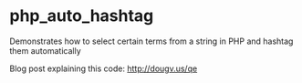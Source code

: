 # php_auto_hashtag
Demonstrates how to select certain terms from a string in PHP and hashtag them automatically

Blog post explaining this code: http://dougv.us/qe
